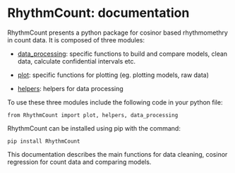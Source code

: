 # RhythmCount: documentation
RhythmCount presents a python package for cosinor based rhythmomethry in count data. It is composed of three modules:

* [data_processing](docs_data_processing.md): specific functions to build and compare models, clean data, calculate confidential intervals etc.

* [plot](docs_plot.md): specific functions for plotting (eg. plotting models, raw data)

* [helpers](docs_helpers.md): helpers for data processing

To use these three modules include the following code in your python file:

`from RhythmCount import plot, helpers, data_processing` 

RhythmCount can be installed using pip with the command:

`pip install RhythmCount`

This documentation describes the main functions for data cleaning, cosinor regression for count data and comparing models.
